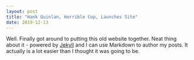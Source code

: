 ```yaml
---
layout: post
title: "Hank Quinlan, Horrible Cop, Launches Site"
date: 2019-12-13
---
```


Well. Finally got around to putting this old website together. Neat thing about it - powered by [Jekyll](http://jekyllrb.com) and I can use Markdown to author my posts. It actually is a lot easier than I thought it was going to be.
